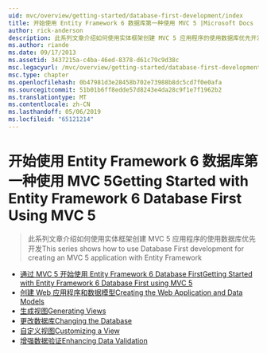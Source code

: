 ```yaml
---
uid: mvc/overview/getting-started/database-first-development/index
title: 开始使用 Entity Framework 6 数据库第一种使用 MVC 5 |Microsoft Docs
author: rick-anderson
description: 此系列文章介绍如何使用实体框架创建 MVC 5 应用程序的使用数据库优先开发
ms.author: riande
ms.date: 09/17/2013
ms.assetid: 3437215a-c4ba-46ed-8378-d61c79c9d38c
msc.legacyurl: /mvc/overview/getting-started/database-first-development
msc.type: chapter
ms.openlocfilehash: 0b47981d3e28458b702e73988b8dc5cd7f0e0afa
ms.sourcegitcommit: 51b01b6ff8edde57d8243e4da28c9f1e7f1962b2
ms.translationtype: MT
ms.contentlocale: zh-CN
ms.lasthandoff: 05/06/2019
ms.locfileid: "65121214"
---
```

# <a name="getting-started-with-entity-framework-6-database-first-using-mvc-5"></a><span data-ttu-id="bbca2-103">开始使用 Entity Framework 6 数据库第一种使用 MVC 5</span><span class="sxs-lookup"><span data-stu-id="bbca2-103">Getting Started with Entity Framework 6 Database First Using MVC 5</span></span>

> <span data-ttu-id="bbca2-104">此系列文章介绍如何使用实体框架创建 MVC 5 应用程序的使用数据库优先开发</span><span class="sxs-lookup"><span data-stu-id="bbca2-104">This series shows how to use Database First development for creating an MVC 5 application with Entity Framework</span></span>

- [<span data-ttu-id="bbca2-105">通过 MVC 5 开始使用 Entity Framework 6 Database First</span><span class="sxs-lookup"><span data-stu-id="bbca2-105">Getting Started with Entity Framework 6 Database First using MVC 5</span></span>](setting-up-database.md)
- [<span data-ttu-id="bbca2-106">创建 Web 应用程序和数据模型</span><span class="sxs-lookup"><span data-stu-id="bbca2-106">Creating the Web Application and Data Models</span></span>](creating-the-web-application.md)
- [<span data-ttu-id="bbca2-107">生成视图</span><span class="sxs-lookup"><span data-stu-id="bbca2-107">Generating Views</span></span>](generating-views.md)
- [<span data-ttu-id="bbca2-108">更改数据库</span><span class="sxs-lookup"><span data-stu-id="bbca2-108">Changing the Database</span></span>](changing-the-database.md)
- [<span data-ttu-id="bbca2-109">自定义视图</span><span class="sxs-lookup"><span data-stu-id="bbca2-109">Customizing a View</span></span>](customizing-a-view.md)
- [<span data-ttu-id="bbca2-110">增强数据验证</span><span class="sxs-lookup"><span data-stu-id="bbca2-110">Enhancing Data Validation</span></span>](enhancing-data-validation.md)
